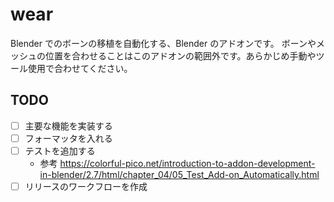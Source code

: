 # wear

Blender でのボーンの移植を自動化する、Blender のアドオンです。
ボーンやメッシュの位置を合わせることはこのアドオンの範囲外です。あらかじめ手動やツール使用で合わせてください。


## TODO
- [ ] 主要な機能を実装する
- [ ] フォーマッタを入れる
- [ ] テストを追加する
  - 参考 https://colorful-pico.net/introduction-to-addon-development-in-blender/2.7/html/chapter_04/05_Test_Add-on_Automatically.html
- [ ] リリースのワークフローを作成
